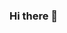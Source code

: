 ### Hi there 👋

<!--
Olá!
Sou Maria Dantas, venho neste Readme contar um pouco sobre minha vida, academica e profissional! 
 Atualmente estou em transição  de carreira para a aréa de tecnologia. Graduada na Faculdade de Tecnologia Estadual de Indaiatuba Dr. Archimedes Lammoglia, no curso de Logística Empresarial e Aeroportuária. No atual momento estou estudando na Cubos Academy, fazendo o curso de programação em  Desenvolvedor de Software em foco  Back-end. Com determinação e foco a resultados, com garra que impulsionem ao crescimento e a eficácia no ambiente corporativo. 
Disponho de ampla experiência em suporte administrativo e atendimento ao cliente. Expertise em organização de documentos. Fortes habilidades de comunicação e atenção aos detalhes que me permitem manter a eficiência operacional e fornecer um excelente serviço aos clientes internos e externos.

-->
